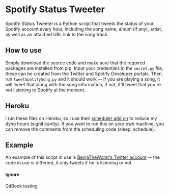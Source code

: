 # Spotify Status Tweeter

Spotify Status Tweeter is a Python script that tweets the status of your Spotify account every hour, including the song name, album (if any), artist, as well as an attached URL link to the song track.

## How to use

Simply download the source code and make sure that the required packages are installed from pip. Input your credentials in the `secret.py` file, these can be created from the Twitter and Spotify Developer portals. Then, run `tweetSpotifySong.py` and it should work -- if you are playing a song, it will tweet that along with the song information, if not, it'll tweet that you're not listening to Spotify at the moment.

## Heroku

I run these files on Heroku, so I use their [scheduler add on](https://devcenter.heroku.com/articles/scheduler) to reduce my dyno hours (significantly). If you want to run this on your own machine, you can remove the comments from the scheduling code (sleep, schedule).

## Example

An example of this script in use is [BenjaTheWorst's Twitter account](https://twitter.com/to\_spotify) -- the code in use is different, it only tweets if he is listening or not.



#### Ignore

GitBook testing

